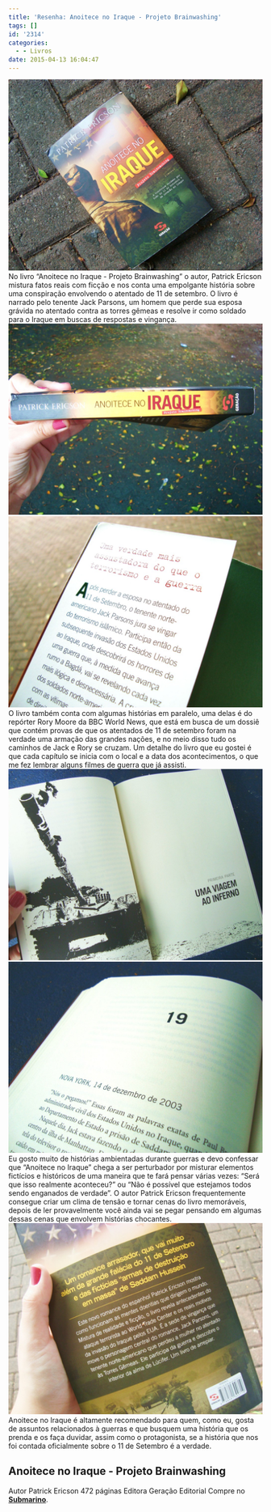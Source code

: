 ```yaml
---
title: 'Resenha: Anoitece no Iraque - Projeto Brainwashing'
tags: []
id: '2314'
categories:
  - - Livros
date: 2015-04-13 16:04:47
---
```


[![Anoitece no Iraque - Projeto Brainwashing](/wp-content/uploads/2015/04/DSC03627-1024x768.jpg)](/wp-content/uploads/2015/04/DSC03627.jpg) No livro “Anoitece no Iraque - Projeto Brainwashing” o autor, Patrick Ericson mistura fatos reais com ficção e nos conta uma empolgante história sobre uma conspiração envolvendo o atentado de 11 de setembro. O livro é narrado pelo tenente Jack Parsons, um homem que perde sua esposa grávida no atentado contra as torres gêmeas e resolve ir como soldado para o Iraque em buscas de respostas e vingança. [![lombada do livro Anoitece no Iraque - Projeto Brainwashing](/wp-content/uploads/2015/04/DSC03628-1024x768.jpg)](/wp-content/uploads/2015/04/DSC03628.jpg) [![livro Anoitece no Iraque - Projeto Brainwashing](/wp-content/uploads/2015/04/DSC03635-1024x768.jpg)](/wp-content/uploads/2015/04/DSC03635.jpg) O livro também conta com algumas histórias em paralelo, uma delas é do repórter Rory Moore da BBC World News, que está em busca de um dossiê que contém provas de que os atentados de 11 de setembro foram na verdade uma armação das grandes nações, e no meio disso tudo os caminhos de Jack e Rory se cruzam. Um detalhe do livro que eu gostei é que cada capítulo se inicia com o local e a data dos acontecimentos, o que me fez lembrar alguns filmes de guerra que já assisti. [![páginas do livro Anoitece no Iraque - Projeto Brainwashing](/wp-content/uploads/2015/04/DSC03634-1024x768.jpg)](/wp-content/uploads/2015/04/DSC03634.jpg) [![página do livro Anoitece no Iraque - Projeto Brainwashing](/wp-content/uploads/2015/04/DSC03630-1024x768.jpg)](/wp-content/uploads/2015/04/DSC03630.jpg) Eu gosto muito de histórias ambientadas durante guerras e devo confessar que “Anoitece no Iraque” chega a ser perturbador por misturar elementos fictícios e históricos de uma maneira que te fará pensar várias vezes: “Será que isso realmente aconteceu?” ou “Não é possível que estejamos todos sendo enganados de verdade”. O autor Patrick Ericson frequentemente consegue criar um clima de tensão e tornar cenas do livro memoráveis, depois de ler provavelmente você ainda vai se pegar pensando em algumas dessas cenas que envolvem histórias chocantes. [![contra-capa do livro Anoitece no Iraque - Projeto Brainwashing](/wp-content/uploads/2015/04/DSC03632-1024x768.jpg)](/wp-content/uploads/2015/04/DSC03632.jpg) Anoitece no Iraque é altamente recomendado para quem, como eu, gosta de assuntos relacionados à guerras e que busquem uma história que os prenda e os faça duvidar, assim como o protagonista, se a história que nos foi contada oficialmente sobre o 11 de Setembro é a verdade.

## **Anoitece no Iraque - Projeto Brainwashing**

Autor Patrick Ericson 472 páginas Editora Geração Editorial Compre no [**Submarino**](http://oferta.vc/788r "Submarino ").
